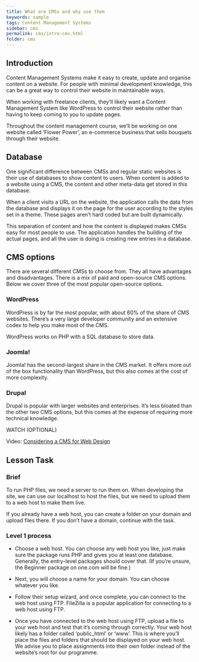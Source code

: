 ```yaml
---
title: What are CMSs and why use them
keywords: sample
tags: Content Management Systems
sidebar: cms
permalink: cms/intro-cms.html
folder: cms
---
```

## Introduction 

Content Management Systems make it easy to create, update and organise content on a website. For people with minimal development knowledge, this can be a great way to control their website in maintainable ways. 
 
When working with freelance clients, they’ll likely want a Content Management System like WordPress to control their website rather than having to keep coming to you to update pages. 
 
Throughout the content management course, we’ll be working on one website called ‘Flower Power’, an e-commerce business that sells bouquets through their website. 

## Database 

One significant difference between CMSs and regular static websites is their use of databases to show content to users. When content is added to a website using a CMS, the content and other meta-data get stored in this database. 
 
When a client visits a URL on the website, the application calls the data from the database and displays it on the page for the user according to the styles set in a theme. These pages aren’t hard coded but are built dynamically. 
 
This separation of content and how the content is displayed makes CMSs easy for most people to use. The application handles the building of the actual pages, and all the user is doing is creating new entries in a database. 

## CMS options 

There are several different CMSs to choose from. They all have advantages and disadvantages. There is a mix of paid and open-source CMS options. Below we cover three of the most popular open-source options. 
 
### WordPress 

WordPress is by far the most popular, with about 60% of the share of CMS websites. There’s a very large developer community and an extensive codex to help you make most of the CMS. 
 
WordPress works on PHP with a SQL database to store data. 

### Joomla! 

Joomla! has the second-largest share in the CMS market. It offers more out of the box functionality than WordPress, but this also comes at the cost of more complexity. 

### Drupal 

Drupal is popular with larger websites and enterprises. It’s less bloated than the other two CMS options, but this comes at the expense of requiring more technical knowledge. 

WATCH (OPTIONAL) 
 
Video: [Considering a CMS for Web Design](https://www.linkedin.com/learning-login/share?account=43268076&forceAccount=false&redirect=https%3A%2F%2Fwww.linkedin.com%2Flearning%2Fconsidering-a-cms-for-web-design%3Ftrk%3Dshare_ent_url%26shareId%3D9sUazNFmQo%252BSz4bn6ZmgdA%253D%253D)

## Lesson Task 

### Brief 

To run PHP files, we need a server to run them on. When developing the site, we can use our localhost to host the files, but we need to upload them to a web host to make them live. 
 
If you already have a web host, you can create a folder on your domain and upload files there. If you don’t have a domain, continue with the task. 

### Level 1 process 

- Choose a web host. You can choose any web host you like, just make sure the package runs PHP and gives you at least one database. Generally, the entry-level packages should cover that. (If you’re unsure, the Beginner package on one.com will be fine.) 

- Next, you will choose a name for your domain. You can choose whatever you like. 

- Follow their setup wizard, and once complete, you can connect to the web host using FTP. FileZilla is a popular application for connecting to a web host using FTP. 

- Once you have connected to the web host using FTP, upload a file to your web host and test that it’s coming through correctly. Your web host likely has a folder called ‘public_html’ or ‘www’. This is where you’ll place the files and folders that should be displayed on your web host. We advise you to place assignments into their own folder instead of the website’s root for our programme. 